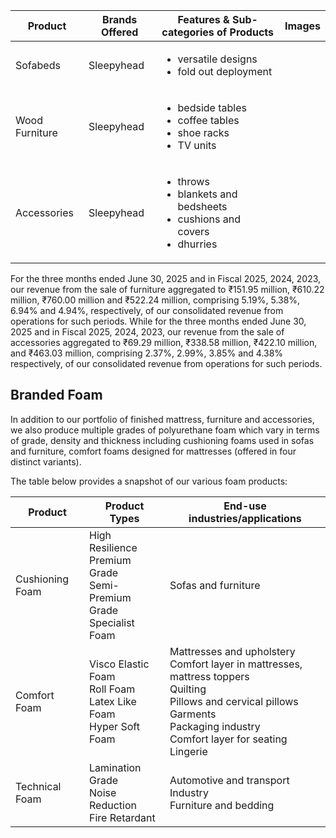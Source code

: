 <table><thead><tr><th>Product</th><th>Brands Offered</th><th>Features & Sub-categories of Products</th><th>Images</th></tr></thead><tbody><tr><td>Sofabeds</td><td>Sleepyhead</td><td><ul><li>versatile designs</li><li>fold out deployment</li></ul></td><td></td></tr><tr><td>Wood Furniture</td><td>Sleepyhead</td><td><ul><li>bedside tables</li><li>coffee tables</li><li>shoe racks</li><li>TV units</li></ul></td><td></td></tr><tr><td>Accessories</td><td>Sleepyhead</td><td><ul><li>throws</li><li>blankets and bedsheets</li><li>cushions and covers</li><li>dhurries</li></ul></td><td></td></tr></tbody></table>

For the three months ended June 30, 2025 and in Fiscal 2025, 2024, 2023, our revenue from the sale of furniture aggregated to ₹151.95 million, ₹610.22 million, ₹760.00 million and ₹522.24 million, comprising 5.19%, 5.38%, 6.94% and 4.94%, respectively, of our consolidated revenue from operations for such periods. While for the three months ended June 30, 2025 and in Fiscal 2025, 2024, 2023, our revenue from the sale of accessories aggregated to ₹69.29 million, ₹338.58 million, ₹422.10 million, and ₹463.03 million, comprising 2.37%, 2.99%, 3.85% and 4.38% respectively, of our consolidated revenue from operations for such periods.

## Branded Foam

In addition to our portfolio of finished mattress, furniture and accessories, we also produce multiple grades of polyurethane foam which vary in terms of grade, density and thickness including cushioning foams used in sofas and furniture, comfort foams designed for mattresses (offered in four distinct variants).

The table below provides a snapshot of our various foam products:

<table><thead><tr><th>Product</th><th>Product Types</th><th>End-use industries/applications</th></tr></thead><tbody><tr><td>Cushioning Foam</td><td>High Resilience<br>Premium Grade<br>Semi-Premium Grade<br>Specialist Foam</td><td>Sofas and furniture</td></tr><tr><td>Comfort Foam</td><td>Visco Elastic Foam<br>Roll Foam<br>Latex Like Foam<br>Hyper Soft Foam</td><td>Mattresses and upholstery<br>Comfort layer in mattresses, mattress toppers<br>Quilting<br>Pillows and cervical pillows<br>Garments<br>Packaging industry<br>Comfort layer for seating<br>Lingerie</td></tr><tr><td>Technical Foam</td><td>Lamination Grade<br>Noise Reduction<br>Fire Retardant</td><td>Automotive and transport Industry<br>Furniture and bedding</td></tr></tbody></table>